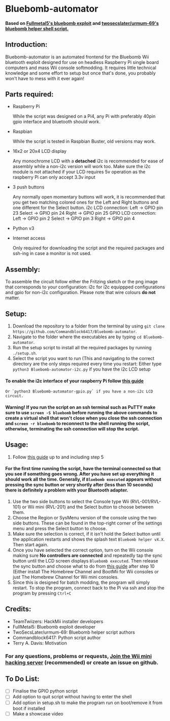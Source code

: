 # Bluebomb-automator
#### Based on [Fullmetal5's bluebomb exploit](https://github.com/Fullmetal5/bluebomb/releases) and [twosecslater/urmum-69's bluebomb helper shell script.](https://github.com/RiiConnect24/Wii-Guide/blob/master/assets/files/bluebomb-helper.sh)
## Introduction:
  Bluebomb-automator is an automated frontend for the Bluebomb Wii bluetooth exploit designed for use on headless Raspberry Pi single board computers and mass Wii console softmodding. It requires little technical knowledge and some effort to setup but once that's done, you probably won't have to mess with it ever again!
## Parts required:
  * Raspberry Pi
    
    While the script was designed on a Pi4, any Pi with preferably 40pin gpio interface and bluetooth should work.
  * Raspbian
    
    While the script is tested in Raspbian Buster, old versions may work.
  * 16x2 or 20x4 LCD display
    
    Any monochrome LCD with a **detached** i2c is recommended for ease of assembly while a non-i2c version will work too. Make sure the i2c module is not attached if your LCD requires 5v operation as the raspberry Pi can only accept 3.3v input
  * 3 push buttons
     
    Any normally open momentary buttons will work, it is recommended that you get two matching colored ones for the Left and Right buttons and one different for the Select button.
    i2c LCD connection:
      Left -> GPIO pin 23
      Select -> GPIO pin 24
      Right -> GPIO pin 25
    GPIO LCD connection:
      Left -> GPIO pin 2
      Select -> GPIO pin 3
      Right -> GPIO pin 4
  * Python v3
  
  * Internet access
  
    Only required for downloading the script and the required packages and ssh-ing in case a monitor is not used.
  
  ## Assembly:
   To assemble the circuit follow either the Fritzing sketch or the png image that corresponds to your configuration: i2c for i2c equippped configurations and gpio for non-i2c configuration. Please note that wire colours **do not** matter.
  ## Setup:
   1. Download the repository to a folder from the terminal by using `git clone https://github.com/Commandblock6417/Bluebomb-automator`. 
   1. Navigate to the folder where the executables are by typing `cd Bluebomb-automator`. 
   1. Run the setup script to install all the required packages by running `./setup.sh`.
   1. Select the script you want to run (This and navigating to the correct directory are the only steps required every time you restart:
    Either type `python3 Bluebomb-automator-i2c.py` if you have the i2c LCD setup
   #### To enable the i2c interface of your raspberry Pi follow [this guide](https://www.raspberrypi-spy.co.uk/2014/11/enabling-the-i2c-interface-on-the-raspberry-pi/)
    Or `python3 Bluebomb-automator-gpio.py` if you have a non-i2c LCD circuit.
   #### Warning! If you run the script on an ssh terminal such as PuTTY make sure to use `screen -S bluebomb` before running the above commands to create a virtual shell that won't close when you close the ssh connection and `screen -r bluebomb` to reconnect to the shell running the script, otherwise, terminating the ssh connection will stop the script.
  ## Usage:
  1. Follow [this guide](https://wii.guide/bluebomb) up to and including step 5
  #### For the first time running the script, have the terminal connected so that you see if something goes wrong. After you have set up everything it should work all the time. Generally, if `Bluebomb executed` appears without pressing the sync button or very shortly after (less than 10 seconds) there is definitely a problem with your Bluetooth adapter.
  1. Use the two side buttons to select the Console type Wii (RVL-001/RVL-101) or Wii mini (RVL-201) and the Select button to choose between them.
  1. Choose the Region or SysMenu version of the console using the two side buttons. These can be found in the top-right corner of the settings menu and press the Select button to choose.
  1. Make sure the selection is correct, if it isn't hold the Select button until the application restarts and shows the splash text `Bluebomb helper vX.X`. Then start again.
  1. Once you have selected the correct option, turn on the Wii console making sure **No controllers are connected** and repeatedly tap the sync button until the LCD screen displays `Bluebomb executed`. Then release the sync button and choose what to do from [this guide](https://wii.guide/bluebomb) after step 10 (Either install The Homebrew Channel and BootMii for Wii consoles or just The Homebrew Channel for Wii mini consoles.
  1. Since this is designed for batch modding, the program will simply restart. To stop the program, connect back to the Pi via ssh and stop the program by pressing `Ctrl+C`
 ## Credits:
   * TeamTwiizers: HackMii installer developers
   * FullMetal5: Bluebomb exploit developer
   * TwoSecsLater/urmum-69: Bluebomb helper script authors
   * Commandblock6417: Python script author
   * Terry A. Davis: Motivation
 ### For any questions, problems or requests, [Join the Wii mini hacking server](https://discord.gg/KGBqNRb) (recommended) or create an issue on github.
 ## To Do List:
 - [ ] Finalise the GPIO python script
 - [ ] Add option to quit script without having to enter the shell
 - [ ] Add option in setup.sh to make the program run on boot/remove it from boot if installed
 - [ ] Make a showcase video
